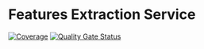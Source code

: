 # Features Extraction Service

[![Coverage](https://sonarcloud.io/api/project_badges/measure?project=OStatsAA_feature-extractor-service&metric=coverage)](https://sonarcloud.io/summary/new_code?id=OStatsAA_feature-extractor-service)
[![Quality Gate Status](https://sonarcloud.io/api/project_badges/measure?project=OStatsAA_feature-extractor-service&metric=alert_status)](https://sonarcloud.io/summary/new_code?id=OStatsAA_feature-extractor-service)
